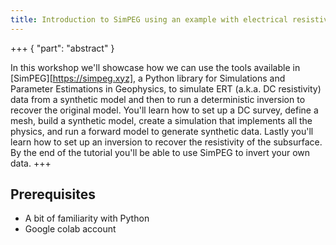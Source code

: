 ```yaml
---
title: Introduction to SimPEG using an example with electrical resistivity tomography
---
```


+++ { "part": "abstract" }

In this workshop we'll showcase how we can use the tools available in
[SimPEG][https://simpeg.xyz], a Python library for Simulations and Parameter
Estimations in Geophysics, to simulate ERT (a.k.a. DC resistivity) data from
a synthetic model and then to run a deterministic inversion to recover the
original model.
You'll learn how to set up a DC survey, define a mesh, build a synthetic model,
create a simulation that implements all the physics, and run a forward
model to generate synthetic data. Lastly you'll learn how to set up an
inversion to recover the resistivity of the subsurface.
By the end of the tutorial you'll be able to use SimPEG to invert your own
data.
+++

## Prerequisites

- A bit of familiarity with Python
- Google colab account
